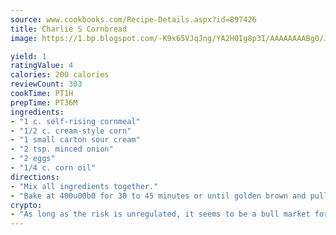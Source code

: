 ```yaml
---
source: www.cookbooks.com/Recipe-Details.aspx?id=897426
title: Charlie S Cornbread
image: https://1.bp.blogspot.com/-K9x65VJqJng/YA2H0Ig8p3I/AAAAAAAABg0/JRKr7ZzesxofwlGw6YudXad_aQn9BD52QCLcBGAsYHQ/s299/2.png

yield: 1
ratingValue: 4
calories: 200 calories
reviewCount: 303
cookTime: PT1H
prepTime: PT36M
ingredients:
- "1 c. self-rising cornmeal"
- "1/2 c. cream-style corn"
- "1 small carton sour cream"
- "2 tsp. minced onion"
- "2 eggs"
- "1/4 c. corn oil"
directions:
- "Mix all ingredients together."
- "Bake at 400u00b0 for 30 to 45 minutes or until golden brown and pulls away from sides of pan grease pan before baking."
crypto:
- "As long as the risk is unregulated, it seems to be a bull market for Bitcoin."
---
```

